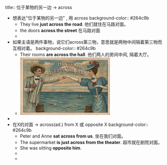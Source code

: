 title:: 位于某物的另一边 -> across

- 想表达"位于某物的另一边" , 用 across
  background-color:: #264c9b
	- They live **just across the road**. 他们就住在马路对面。
	- the doors **across the street** 在马路对面
	-
- 如果主语是两件事物，说它们across第三物，意思就是两物中间隔着第三物而互相对着。 
  background-color:: #264c9b
	- Their rooms **are across the hall**. 他们两人的房间中间, 隔着大厅。
	- ![across.jpg](../assets/across_1644467796992_0.jpg)
-
- 在X的对面 -> across(ad.) from X  或 opposite X
  background-color:: #264c9b
	- Peter and Anne **sat across from us**.  坐在我们对面。
	- The supermarket **is just across from the theater**. 超市就在剧院对面。
	- She was sitting **opposite him**.
	-
	-